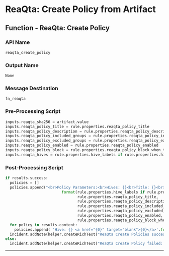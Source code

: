 <!--
    DO NOT MANUALLY EDIT THIS FILE
    THIS FILE IS AUTOMATICALLY GENERATED WITH resilient-sdk codegen
-->

# ReaQta: Create Policy from Artifact

## Function - ReaQta: Create Policy

### API Name
`reaqta_create_policy`

### Output Name
`None`

### Message Destination
`fn_reaqta`

### Pre-Processing Script
```python
inputs.reaqta_sha256 = artifact.value
inputs.reaqta_policy_title = rule.properties.reaqta_policy_title
inputs.reaqta_policy_description = rule.properties.reaqta_policy_description or ''
inputs.reaqta_policy_included_groups = rule.properties.reaqta_policy_included_groups
inputs.reaqta_policy_excluded_groups = rule.properties.reaqta_policy_excluded_groups
inputs.reaqta_policy_enabled = rule.properties.reaqta_policy_enabled
inputs.reaqta_policy_block = rule.properties.reaqta_policy_block_when_triggered
inputs.reaqta_hives = rule.properties.hive_labels if rule.properties.hive_labels else incident.properties.reaqta_hive 
```

### Post-Processing Script
```python
if results.success:
  policies = []
  policies.append("<br>Policy Parameters:<br>Hives: {}<br>Title: {}<br>Description: {}<br>Included Groups: {}<br>Excluded Groups: {}<br>Enabled: {}<br>Block when Triggered: {}<br>".\
                         format(rule.properties.hive_labels if rule.properties.hive_labels else incident.properties.reaqta_hive,
                                rule.properties.reaqta_policy_title,
                                rule.properties.reaqta_policy_description,
                                rule.properties.reaqta_policy_included_groups,
                                rule.properties.reaqta_policy_excluded_groups,
                                rule.properties.reaqta_policy_enabled,
                                rule.properties.reaqta_policy_block_when_triggered))
  for policy in results.content:
    policies.append( 'Hive: {} <a href="{0}" target="blank">{0}</a>'.format(policy.get("policy_hive"), policy.get("policy_url")))
  incident.addNote(helper.createRichText("ReaQta Create Policies successful:<br>{}".format("<br>".join(policies))))
else:
  incident.addNote(helper.createRichText("ReaQta Create Policy failed: {}".format(results.reason)))

```

---

